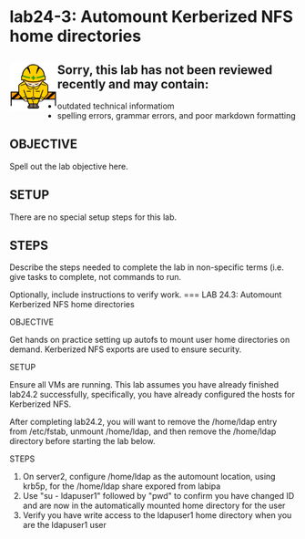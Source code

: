 # lab24-3: Automount Kerberized NFS home directories
## <img align="left" src="../images/ConstructionSign.png">Sorry, this lab has not been reviewed recently and may contain:
  - outdated technical informatiom
  - spelling errors, grammar errors, and poor markdown formatting

## OBJECTIVE

Spell out the lab objective here.

## SETUP

There are no special setup steps for this lab.

## STEPS

Describe the steps needed to complete the lab in non-specific terms (i.e. give
tasks to complete, not commands to run.

Optionally, include instructions to verify work.
=== LAB 24.3: Automount Kerberized NFS home directories

OBJECTIVE

Get hands on practice setting up autofs to mount user home directories on
demand.  Kerberized NFS exports are used to ensure security.

SETUP

Ensure all VMs are running.  This lab assumes you have already finished lab24.2
successfully, specifically, you have already configured the hosts for
Kerberized NFS.

After completing lab24.2, you will want to remove the /home/ldap entry from
/etc/fstab, unmount /home/ldap, and then remove the /home/ldap directory before
starting the lab below.

STEPS

1.  On server2, configure /home/ldap as the automount location, using krb5p, for
    the /home/ldap share expored from labipa
2.  Use "su - ldapuser1" followed by "pwd" to confirm you have changed ID and
    are now in the automatically mounted home directory for the user
3.  Verify you have write access to the ldapuser1 home directory when you are
    the ldapuser1 user
